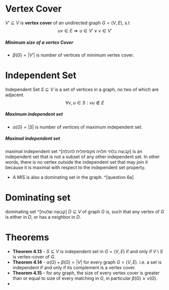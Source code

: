 
# Vertex Cover 

$V'\subseteq V$ is **vertex cover** of an undirected graph $G=(V,E)$, s.t 
$$uv \in E \Rightarrow u \in V' \lor v \in V'$$
##### Minimum size of a vertex Cover
- $\beta(G)=|V'|$ is number of vertices of minimum vertex cover.


# Independent Set
Independent Set $S \subseteq V$ is a set of vertices in a graph, no two of which are adjacent.  
$$\forall v,u \in S : vu \notin E$$

##### Maximum independent set
- $\alpha(G)=|S|$ is number of vertices of maximum independent set.

##### Maximal independent set
maximal independent set ^[קבוצה בלתי תלויה מקסימלית להכלה] is an independent set that is not a subset of any other independent set. In other words, there is no vertex outside the independent set that may join it because it is maximal with respect to the independent set property. 
- A MIS is also a dominating set in the graph. ^[question 6a]

# Dominating set
dominating set ^[קבוצה שלטת] $D \subseteq V$ of graph $G$ is, such that any vertex of $G$ is either in $D$, or has a neighbor in $D$.

# Theorems

- **Theorem 4.13** - $S\subseteq V$ is independent set in $G=(V,E)$ if and only if $V \setminus S$ is vertex-cover of $G$.
- **Theorem 4.14** -  $\alpha(G)+\beta(G)=|V|$ for every graph $G=(V,E)$. i.e. a set is independent if and only if its complement is a vertex cover.
- **Theorem 4.15** - for any graph, the size of every vertex cover is greater than or equal to size of every matching in $G$, in particular $\beta(G)\geq \nu(G)$.
- 







